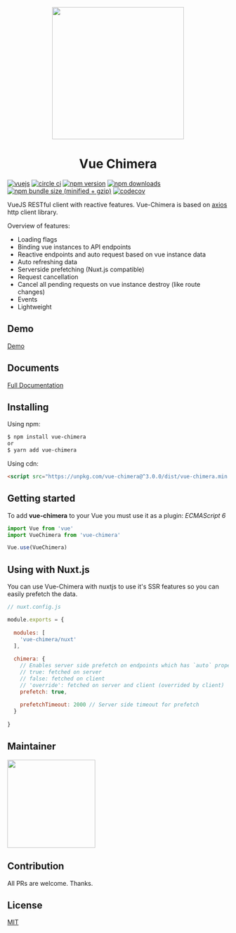 <p align="center">
    <a href="https://github.com/chimera-js/vue-chimera">
        <img src="https://github.com/chimera-js/vue-chimera/raw/master/VueChimeraLogo.png" width="300px">
    </a>
</p>
<h1 align="center">Vue Chimera</h1>

[![vuejs](https://img.shields.io/badge/vue.js-2.x-green.svg)](https://vuejs.org)
[![circle ci](https://img.shields.io/circleci/project/github/chimera-js/vue-chimera/master.svg)](https://circleci.com/gh/chimera-js/vue-chimera)
[![npm version](https://img.shields.io/npm/v/vue-chimera.svg)](https://www.npmjs.org/package/vue-chimera)
[![npm downloads](https://img.shields.io/npm/dt/vue-chimera.svg)](http://npm-stat.com/charts.html?package=vue-chimera)
[![npm bundle size (minified + gzip)](https://img.shields.io/bundlephobia/minzip/vue-chimera/3.0.2)](https://bundlephobia.com/result?p=vue-chimera@^3.0.0)
[![codecov](https://codecov.io/gh/chimera-js/vue-chimera/branch/master/graph/badge.svg)](https://codecov.io/gh/chimera-js/vue-chimera)

VueJS RESTful client with reactive features.
Vue-Chimera is based on [axios](https://github.com/axios/axios) http client library.

Overview of features: 
- Loading flags
- Binding vue instances to API endpoints
- Reactive endpoints and auto request based on vue instance data
- Auto refreshing data
- Serverside prefetching (Nuxt.js compatible)
- Request cancellation
- Cancel all pending requests on vue instance destroy (like route changes)
- Events
- Lightweight

## Demo

[Demo](https://vue-chimera.netlify.com/demo)

## Documents

[Full Documentation](https://vue-chimera.netlify.com)

## Installing

Using npm:

```bash
$ npm install vue-chimera
or
$ yarn add vue-chimera
```

Using cdn:
```html
<script src="https://unpkg.com/vue-chimera@^3.0.0/dist/vue-chimera.min.js"></script>
```

## Getting started

To add **vue-chimera** to your Vue you must use it as a plugin:
*ECMAScript 6*
```javascript
import Vue from 'vue'
import VueChimera from 'vue-chimera'

Vue.use(VueChimera)

```

## Using with Nuxt.js
You can use Vue-Chimera with nuxtjs to use it's SSR features so you can easily prefetch the data.
```javascript
// nuxt.config.js

module.exports = {
  
  modules: [
    'vue-chimera/nuxt'
  ],
  
  chimera: {
    // Enables server side prefetch on endpoints which has `auto` property
    // true: fetched on server
    // false: fetched on client
    // 'override': fetched on server and client (overrided by client)
    prefetch: true,
    
    prefetchTimeout: 2000 // Server side timeout for prefetch
  }
  
}
```

## Maintainer
<p>
<a href="https://github.com/SasanFarrokh" target="_blank" rel="noopener noreferrer"><img src="https://avatars1.githubusercontent.com/u/20913428?s=460&v=4" width="200"></a>
</p>

## Contribution
All PRs are welcome.
Thanks.

## License
[MIT](https://github.com/chimera-js/vue-chimera/blob/master/LICENSE.MD)
